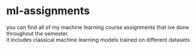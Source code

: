 # ml-assignments
you can find all of my machine learning course assignments that ive done throughout the semester.  
it includes classical machine learning models trained on different datasets  


